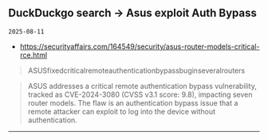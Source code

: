 ## DuckDuckgo search -> Asus exploit Auth Bypass
`2025-08-11`

* https://securityaffairs.com/164549/security/asus-router-models-critical-rce.html

<blockquote>
 ASUSfixedcriticalremoteauthenticationbypassbuginseveralrouters
</blockquote>
<blockquote>
ASUS addresses a critical remote authentication bypass vulnerability, tracked as CVE-2024-3080 (CVSS v3.1 score: 9.8), impacting seven router models. The flaw is an authentication bypass issue that a remote attacker can exploit to log into the device without authentication.
</blockquote>

---

